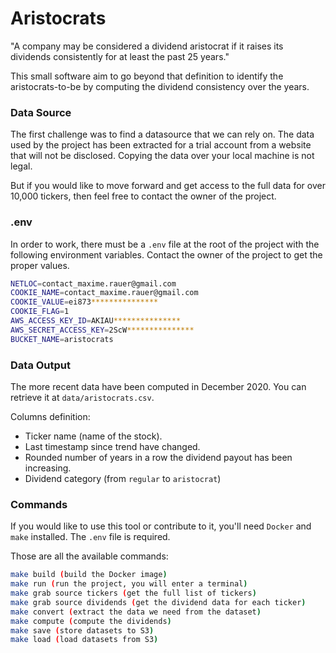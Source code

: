 # Aristocrats

"A company may be considered a dividend aristocrat if it raises its dividends consistently for at least the past 25 years."

This small software aim to go beyond that definition to identify the aristocrats-to-be by computing the dividend consistency over the years.

### Data Source

The first challenge was to find a datasource that we can rely on. The data used by the project has been extracted for a trial account from a website that will not be disclosed. Copying the data over your local machine is not legal.

But if you would like to move forward and get access to the full data for over 10,000 tickers, then feel free to contact the owner of the project.

### .env

In order to work, there must be a `.env` file at the root of the project with the following environment variables. Contact the owner of the project to get the proper values.

```sh
NETLOC=contact_maxime.rauer@gmail.com
COOKIE_NAME=contact_maxime.rauer@gmail.com
COOKIE_VALUE=ei873***************
COOKIE_FLAG=1
AWS_ACCESS_KEY_ID=AKIAU***************
AWS_SECRET_ACCESS_KEY=2ScW***************
BUCKET_NAME=aristocrats

```

### Data Output

The more recent data have been computed in December 2020. You can retrieve it at `data/aristocrats.csv`.

Columns definition:
* Ticker name (name of the stock).
* Last timestamp since trend have changed.
* Rounded number of years in a row the dividend payout has been increasing.
* Dividend category (from `regular` to `aristocrat`)

### Commands

If you would like to use this tool or contribute to it, you'll need `Docker` and `make` installed. The `.env` file is required.

Those are all the available commands:

```sh
make build (build the Docker image)
make run (run the project, you will enter a terminal)
make grab source tickers (get the full list of tickers)
make grab source dividends (get the dividend data for each ticker)
make convert (extract the data we need from the dataset)
make compute (compute the dividends)
make save (store datasets to S3)
make load (load datasets from S3)
```
